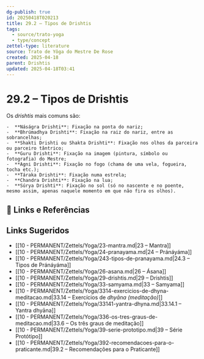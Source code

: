 ```yaml
---
dg-publish: true
id: 20250418T020213
title: 29.2 – Tipos de Drishtis
tags:
  - source/trato-yoga
  - type/concept
zettel-type: literature
source: Trato de Yôga do Mestre De Rose
created: 2025-04-18
parent: Drishtis
updated: 2025-04-18T03:41
---
```


# 29.2 – Tipos de Drishtis

Os *drishtis* mais comuns são:

    -  **Náságra Drishti**: Fixação na ponta do nariz;
    -  **Bhrúmadhya Drishti**: Fixação na raiz do nariz, entre as sobrancelhas;
    -  **Shakti Drishti ou Shakta Drishti**: Fixação nos olhos da parceira ou parceiro tântrico;
    -  **Guru Drishti**: Fixação na imagem (pintura, símbolo ou fotografia) do Mestre;
    -  **Agni Drishti**: Fixação no fogo (chama de uma vela, fogueira, tocha etc.);
    -  **Táraka Drishti**: Fixação numa estrela;
    -  **Chandra Drishti**: Fixação na lua;
    -  **Súrya Drishti**: Fixação no sol (só no nascente e no poente, mesmo assim, apenas naquele momento em que não fira os olhos).

## 🔗 Links e Referências

## Links Sugeridos

- [[10 - PERMANENT/Zettels/Yoga/23-mantra.md\|23 – Mantra]]
- [[10 - PERMANENT/Zettels/Yoga/24-pranayama.md\|24 – Pránáyáma]]
- [[10 - PERMANENT/Zettels/Yoga/243-tipos-de-pranayama.md\|24.3 – Tipos de Pránáyáma]]
- [[10 - PERMANENT/Zettels/Yoga/26-asana.md\|26 – Ásana]]
- [[10 - PERMANENT/Zettels/Yoga/29-drishtis.md\|29 – Drishtis]]
- [[10 - PERMANENT/Zettels/Yoga/33-samyama.md\|33 – Samyama]]
- [[10 - PERMANENT/Zettels/Yoga/3314-exercicios-de-dhyna-meditacao.md\|33.14 – Exercícios de *dhyāna (meditação)*]]
- [[10 - PERMANENT/Zettels/Yoga/33141-yantra-dhyna.md\|33.14.1 – Yantra dhyāna]]
- [[10 - PERMANENT/Zettels/Yoga/336-os-tres-graus-de-meditacao.md\|33.6 – Os três graus de meditação]]
- [[10 - PERMANENT/Zettels/Yoga/39-serie-prototipo.md\|39 – Série Protótipo]]
- [[10 - PERMANENT/Zettels/Yoga/392-recomendacoes-para-o-praticante.md\|39.2 – Recomendações para o Praticante]]
